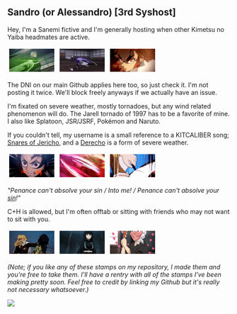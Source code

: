 ## Sandro (or Alessandro) [3rd Syshost]
Hey, I'm a Sanemi fictive and I'm generally hosting when other Kimetsu no Yaiba headmates are active.

<img src="sanemi's ultimate stamp.gif"> <img src="obanai's ultimate stamp.gif"> <img src="kyojuro's ultimate stamp.gif">

The DNI on our main Github applies here too, so just check it. I'm not posting it twice. We'll block freely anyways if we actually have an issue.

I'm fixated on severe weather, mostly tornadoes, but any wind related phenomenon will do. The Jarell tornado of 1997 has to be a favorite of mine. I also like Splatoon, JSR/JSRF, Pokémon and Naruto.

If you couldn't tell, my username is a small reference to a KITCALIBER song; [Snares of Jericho](https://music.youtube.com/watch?v=2wcd1BqdTCI&si=6AHqE2g3LF6miTYC), and a [Derecho](https://en.wikipedia.org/wiki/Derecho) is a form of severe weather.

<img src="tanjiro's hinokami kaguya ultimate stamp.gif"> <img src="tanjiro and nezuko's hinokami kaguya team ultimate stamp.gif"> <img src="kotetsu and yoriichi type zero ultimate stamp.gif">

*"Penance can't absolve your sin / Into me! / Penance can't absolve your [sin](https://music.youtube.com/watch?v=8OyiiPt4AXw&si=nu2DjoGnbQOe-Tks)!"*

C+H is allowed, but I'm often offtab or sitting with friends who may not want to sit with you.

<img src="kyojuro throwing stamp.gif"> <img src="kotetsu and muichiro stamp 1.gif"> <img src="haganezuka stamp 1.gif">

*(Note; if you like any of these stamps on my repository, I made them and you're free to take them. I'll have a rentry with all of the stamps I've been making pretty soon. Feel free to credit by linking my Github but it's really not necessary whatsoever.)*

![](https://komarev.com/ghpvc/?username=snares-of-derecho&color=91e180&style=plastic&label=MISSING+PEOPLE)
